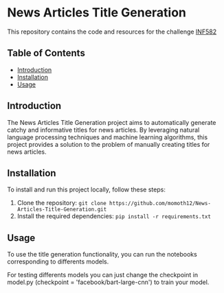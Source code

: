 # News Articles Title Generation

This repository contains the code and resources for the challenge [INF582](https://www.kaggle.com/competitions/inf582-news-articles-title-generation)

## Table of Contents
- [Introduction](#introduction)
- [Installation](#installation)
- [Usage](#usage)


## Introduction

The News Articles Title Generation project aims to automatically generate catchy and informative titles for news articles. By leveraging natural language processing techniques and machine learning algorithms, this project provides a solution to the problem of manually creating titles for news articles.

## Installation

To install and run this project locally, follow these steps:

1. Clone the repository: `git clone https://github.com/momoth12/News-Articles-Title-Generation.git`
2. Install the required dependencies: `pip install -r requirements.txt`

## Usage

To use the title generation functionality, you can run the notebooks corresponding to differents models.

For testing differents models you can just change the checkpoint in model.py (checkpoint = 'facebook/bart-large-cnn') to train your model.